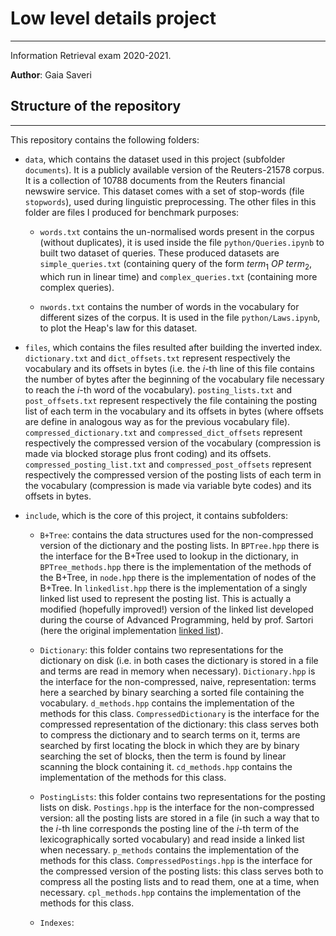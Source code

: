 # Low level details project
---

Information Retrieval exam 2020-2021.

**Author**: Gaia Saveri

## Structure of the repository
---

This repository contains the following folders:

* `data`, which contains the dataset used in this project (subfolder `documents`). It is a publicly available version of the Reuters-$21578$ corpus. It is a collection of $10788$ documents from the Reuters financial newswire service. This dataset comes with a set of stop-words (file `stopwords`), used during linguistic preprocessing.
The other files in this folder are files I produced for benchmark purposes:

  * `words.txt` contains the un-normalised words present in the corpus (without duplicates), it is used inside the file `python/Queries.ipynb` to built two dataset of queries. These produced datasets are `simple_queries.txt` (containing query of the form $term_1 \ OP \ term_2$, which run in linear time) and `complex_queries.txt` (containing more complex queries).

  * `nwords.txt` contains the number of words in the vocabulary for different sizes of the corpus. It is used in the file `python/Laws.ipynb`, to plot the Heap's law for this dataset.   

* `files`, which contains the files resulted after building the inverted index. `dictionary.txt` and `dict_offsets.txt` represent respectively the vocabulary and its offsets in bytes (i.e. the $i$-th line of this file contains the number of bytes after the beginning of the vocabulary file necessary to reach the $i$-th word of the vocabulary). `posting_lists.txt` and `post_offsets.txt` represent respectively the file containing the posting list of each term in the vocabulary and its offsets in bytes (where offsets are define in analogous way as for the previous vocabulary file). `compressed_dictionary.txt` and `compressed_dict_offsets` represent respectively the compressed version of the vocabulary (compression is made via blocked storage plus front coding) and its offsets. `compressed_posting_list.txt` and `compressed_post_offsets` represent respectively the compressed version of the posting lists of each term in the vocabulary (compression is made via variable byte codes) and its offsets in bytes.

* `include`, which is the core of this project, it contains subfolders:

  * `B+Tree`: contains the data structures used for the non-compressed version of the dictionary and the posting lists. In `BPTree.hpp` there is the interface for the B+Tree used to lookup in the dictionary, in `BPTree_methods.hpp` there is the implementation of the methods of the B+Tree, in `node.hpp` there is the implementation of nodes of the B+Tree.  In `linkedlist.hpp` there is the implementation of a singly linked list used to represent the posting list. This is actually a modified (hopefully improved!) version of the linked list developed during the course of Advanced Programming, held by prof. Sartori (here the original implementation [linked list](https://github.com/asartori86/advanced_programming_2019-20/blob/master/lectures/c%2B%2B/08_STL/as_linked_list.cc)).

  * `Dictionary`: this folder contains two representations for the dictionary on disk (i.e. in both cases the dictionary is stored in a file and terms are read in memory when necessary). `Dictionary.hpp` is the interface for the non-compressed, naive, representation: terms here a searched by binary searching a sorted file containing the vocabulary. `d_methods.hpp` contains the implementation of the methods for this class. `CompressedDictionary` is the interface for the compressed representation of the dictionary: this class serves both to compress the dictionary and to search terms on it, terms are searched by first locating the block in which they are by binary searching the set of blocks, then the term is found by linear scanning the block containing it. `cd_methods.hpp` contains the implementation of the methods for this class.

  * `PostingLists`: this folder contains two representations for the posting lists on disk. `Postings.hpp` is the interface for the non-compressed version: all the posting lists are stored in a file (in such a way that to the $i$-th line corresponds the posting line of the $i$-th term of the lexicographically sorted vocabulary) and read inside a linked list when necessary. `p_methods` contains the implementation of the methods for this class. `CompressedPostings.hpp` is the interface for the compressed version of the posting lists: this class serves both to compress all the posting lists and to read them, one at a time, when necessary. `cpl_methods.hpp` contains the implementation of the methods for this class.

  * `Indexes`:
